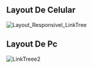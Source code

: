 ## Layout De Celular
![Layout_Responsivel_LinkTree](https://user-images.githubusercontent.com/78672215/113312594-d8a5b480-92e0-11eb-95cc-a3be390cffa5.png)

## Layout De Pc
![LinkTreee2](https://user-images.githubusercontent.com/78672215/113312233-76e54a80-92e0-11eb-9697-16da20504146.png)

